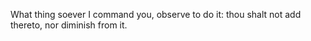 What thing soever I command you, observe to do it: thou shalt not add thereto, nor diminish from it.
